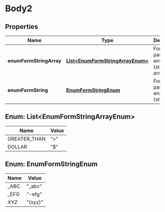 
# Body2

## Properties
Name | Type | Description | Notes
------------ | ------------- | ------------- | -------------
**enumFormStringArray** | [**List&lt;EnumFormStringArrayEnum&gt;**](#List&lt;EnumFormStringArrayEnum&gt;) | Form parameter enum test (string array) |  [optional]
**enumFormString** | [**EnumFormStringEnum**](#EnumFormStringEnum) | Form parameter enum test (string) |  [optional]


<a name="List<EnumFormStringArrayEnum>"></a>
## Enum: List&lt;EnumFormStringArrayEnum&gt;
Name | Value
---- | -----
GREATER_THAN | &quot;&gt;&quot;
DOLLAR | &quot;$&quot;


<a name="EnumFormStringEnum"></a>
## Enum: EnumFormStringEnum
Name | Value
---- | -----
_ABC | &quot;_abc&quot;
_EFG | &quot;-efg&quot;
_XYZ_ | &quot;(xyz)&quot;



